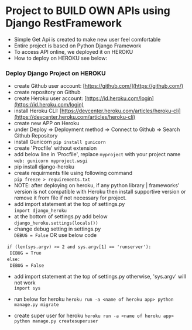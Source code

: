 # Project to BUILD OWN APIs using Django RestFramework

- Simple Get Api is created to make new user feel comfortable
- Entire project is based on Python Django Framework
- To access API online, we deployed it on HEROKU
- How to deploy on HEROKU see below:

### Deploy Django Project on HEROKU

- create Github user account: [https://github.com/](https://github.com/)
- create repository on Github
- create Heroku user account: [https://id.heroku.com/login](https://id.heroku.com/login)
- install Heroku CLI: [https://devcenter.heroku.com/articles/heroku-cli](https://devcenter.heroku.com/articles/heroku-cli)
- create new APP on Heroku
- under Deploy => Deployment method => Connect to Github => Search Github Repository
- install Gunicorn
  `pip install gunicorn`
- create 'Procfile' without extension
- add below line in 'Procfile', replace `myproject` with your project name <br />
  `web: gunicorn myproject.wsgi`
- pip install django-heroku
- create requirments file using following command <br />
  `pip freeze > requirements.txt`
- NOTE: after deploying on heroku, if any python library | frameworks' version is not compatible with Heroku then install supportive version or remove it from file if not necessary for project.
- add import statement at the top of settings.py <br />
  `import django_heroku`
- at the bottom of settings.py add below <br />
  `django_heroku.settings(locals())`
- change debug setting in settings.py <br />
  `DEBUG = False` OR use below code <br />

&nbsp;`if (len(sys.argv) >= 2 and sys.argv[1] == 'runserver'):` <br />
&nbsp;&nbsp;&nbsp;`DEBUG = True` <br />
&nbsp;`else:` <br />
&nbsp;&nbsp;&nbsp;`DEBUG = False` <br />

- add import statement at the top of settings.py otherwise, 'sys.argv' will not work <br />
  `import sys`

- run below for heroku
  `heroku run -a <name of heroku app> python manage.py migrate`
- create super user for heroku
  `heroku run -a <name of heroku app> python manage.py createsuperuser`
